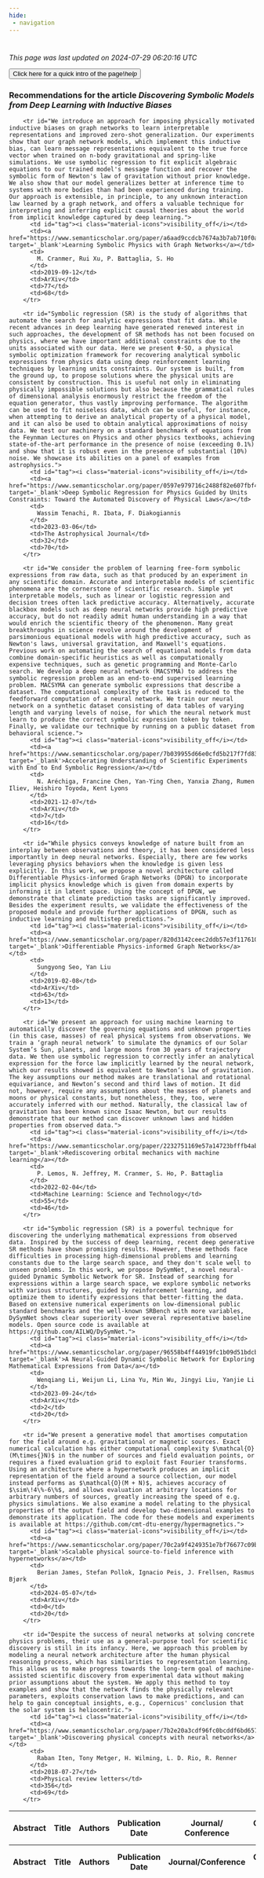 ```yaml
---
hide:
 - navigation
---
```

<!DOCTYPE html>
#
<html lang="en">
<head>
  <meta charset="utf-8">
</head>

<body>
  <p>
  <i class="footer">This page was last updated on 2024-07-29 06:20:16 UTC</i>
  </p>
  
  <div class="note info" onclick="startIntro()">
    <p>
      <button type="button" class="buttons">
        <div style="display: flex; align-items: center;">
        Click here for a quick intro of the page! <i class="material-icons">help</i>
        </div>
      </button>
    </p>
  </div>

  <p>
  <h3 data-intro='Recommendations for the article'>
    Recommendations for the article <i>Discovering Symbolic Models from Deep Learning with Inductive Biases</i>
  </h3>
  <table id="table1" class="display wrap" style="width:100%">
  <thead>
    <tr>
        <th data-intro='Click to view the abstract (if available)'>Abstract</th>
        <th>Title</th>
        <th>Authors</th>
        <th>Publication Date</th>
        <th>Journal/ Conference</th>
        <th>Citation count</th>
        <th data-intro='Highest h-index among the authors'>Highest h-index</th>
    </tr>
  </thead>
  <tbody>
    
        <tr id="We introduce an approach for imposing physically motivated inductive biases on graph networks to learn interpretable representations and improved zero-shot generalization. Our experiments show that our graph network models, which implement this inductive bias, can learn message representations equivalent to the true force vector when trained on n-body gravitational and spring-like simulations. We use symbolic regression to fit explicit algebraic equations to our trained model's message function and recover the symbolic form of Newton's law of gravitation without prior knowledge. We also show that our model generalizes better at inference time to systems with more bodies than had been experienced during training. Our approach is extensible, in principle, to any unknown interaction law learned by a graph network, and offers a valuable technique for interpreting and inferring explicit causal theories about the world from implicit knowledge captured by deep learning.">
          <td id="tag"><i class="material-icons">visibility_off</i></td>
          <td><a href="https://www.semanticscholar.org/paper/a6aad9ccdcb7674a3b7ab710f0a80d205834f847" target='_blank'>Learning Symbolic Physics with Graph Networks</a></td>
          <td>
            M. Cranmer, Rui Xu, P. Battaglia, S. Ho
          </td>
          <td>2019-09-12</td>
          <td>ArXiv</td>
          <td>77</td>
          <td>68</td>
        </tr>
    
        <tr id="Symbolic regression (SR) is the study of algorithms that automate the search for analytic expressions that fit data. While recent advances in deep learning have generated renewed interest in such approaches, the development of SR methods has not been focused on physics, where we have important additional constraints due to the units associated with our data. Here we present Φ-SO, a physical symbolic optimization framework for recovering analytical symbolic expressions from physics data using deep reinforcement learning techniques by learning units constraints. Our system is built, from the ground up, to propose solutions where the physical units are consistent by construction. This is useful not only in eliminating physically impossible solutions but also because the grammatical rules of dimensional analysis enormously restrict the freedom of the equation generator, thus vastly improving performance. The algorithm can be used to fit noiseless data, which can be useful, for instance, when attempting to derive an analytical property of a physical model, and it can also be used to obtain analytical approximations of noisy data. We test our machinery on a standard benchmark of equations from the Feynman Lectures on Physics and other physics textbooks, achieving state-of-the-art performance in the presence of noise (exceeding 0.1%) and show that it is robust even in the presence of substantial (10%) noise. We showcase its abilities on a panel of examples from astrophysics.">
          <td id="tag"><i class="material-icons">visibility_off</i></td>
          <td><a href="https://www.semanticscholar.org/paper/0597e979716c2488f82e607fbf4fae37d14b8a30" target='_blank'>Deep Symbolic Regression for Physics Guided by Units Constraints: Toward the Automated Discovery of Physical Laws</a></td>
          <td>
            Wassim Tenachi, R. Ibata, F. Diakogiannis
          </td>
          <td>2023-03-06</td>
          <td>The Astrophysical Journal</td>
          <td>32</td>
          <td>70</td>
        </tr>
    
        <tr id="We consider the problem of learning free-form symbolic expressions from raw data, such as that produced by an experiment in any scientific domain. Accurate and interpretable models of scientific phenomena are the cornerstone of scientific research. Simple yet interpretable models, such as linear or logistic regression and decision trees often lack predictive accuracy. Alternatively, accurate blackbox models such as deep neural networks provide high predictive accuracy, but do not readily admit human understanding in a way that would enrich the scientific theory of the phenomenon. Many great breakthroughs in science revolve around the development of parsimonious equational models with high predictive accuracy, such as Newton's laws, universal gravitation, and Maxwell's equations. Previous work on automating the search of equational models from data combine domain-specific heuristics as well as computationally expensive techniques, such as genetic programming and Monte-Carlo search. We develop a deep neural network (MACSYMA) to address the symbolic regression problem as an end-to-end supervised learning problem. MACSYMA can generate symbolic expressions that describe a dataset. The computational complexity of the task is reduced to the feedforward computation of a neural network. We train our neural network on a synthetic dataset consisting of data tables of varying length and varying levels of noise, for which the neural network must learn to produce the correct symbolic expression token by token. Finally, we validate our technique by running on a public dataset from behavioral science.">
          <td id="tag"><i class="material-icons">visibility_off</i></td>
          <td><a href="https://www.semanticscholar.org/paper/7b039955d66e0cfd5b217f7fd8338ea0cf02cc29" target='_blank'>Accelerating Understanding of Scientific Experiments with End to End Symbolic Regression</a></td>
          <td>
            N. Aréchiga, Francine Chen, Yan-Ying Chen, Yanxia Zhang, Rumen Iliev, Heishiro Toyoda, Kent Lyons
          </td>
          <td>2021-12-07</td>
          <td>ArXiv</td>
          <td>7</td>
          <td>16</td>
        </tr>
    
        <tr id="While physics conveys knowledge of nature built from an interplay between observations and theory, it has been considered less importantly in deep neural networks. Especially, there are few works leveraging physics behaviors when the knowledge is given less explicitly. In this work, we propose a novel architecture called Differentiable Physics-informed Graph Networks (DPGN) to incorporate implicit physics knowledge which is given from domain experts by informing it in latent space. Using the concept of DPGN, we demonstrate that climate prediction tasks are significantly improved. Besides the experiment results, we validate the effectiveness of the proposed module and provide further applications of DPGN, such as inductive learning and multistep predictions.">
          <td id="tag"><i class="material-icons">visibility_off</i></td>
          <td><a href="https://www.semanticscholar.org/paper/820d3142ceec2ddb57e3f117610873454d0b4540" target='_blank'>Differentiable Physics-informed Graph Networks</a></td>
          <td>
            Sungyong Seo, Yan Liu
          </td>
          <td>2019-02-08</td>
          <td>ArXiv</td>
          <td>63</td>
          <td>13</td>
        </tr>
    
        <tr id="We present an approach for using machine learning to automatically discover the governing equations and unknown properties (in this case, masses) of real physical systems from observations. We train a ‘graph neural network’ to simulate the dynamics of our Solar System’s Sun, planets, and large moons from 30 years of trajectory data. We then use symbolic regression to correctly infer an analytical expression for the force law implicitly learned by the neural network, which our results showed is equivalent to Newton’s law of gravitation. The key assumptions our method makes are translational and rotational equivariance, and Newton’s second and third laws of motion. It did not, however, require any assumptions about the masses of planets and moons or physical constants, but nonetheless, they, too, were accurately inferred with our method. Naturally, the classical law of gravitation has been known since Isaac Newton, but our results demonstrate that our method can discover unknown laws and hidden properties from observed data.">
          <td id="tag"><i class="material-icons">visibility_off</i></td>
          <td><a href="https://www.semanticscholar.org/paper/2232751169e57a14723bfffb4ab26aa0e0e3839a" target='_blank'>Rediscovering orbital mechanics with machine learning</a></td>
          <td>
            P. Lemos, N. Jeffrey, M. Cranmer, S. Ho, P. Battaglia
          </td>
          <td>2022-02-04</td>
          <td>Machine Learning: Science and Technology</td>
          <td>55</td>
          <td>46</td>
        </tr>
    
        <tr id="Symbolic regression (SR) is a powerful technique for discovering the underlying mathematical expressions from observed data. Inspired by the success of deep learning, recent deep generative SR methods have shown promising results. However, these methods face difficulties in processing high-dimensional problems and learning constants due to the large search space, and they don't scale well to unseen problems. In this work, we propose DySymNet, a novel neural-guided Dynamic Symbolic Network for SR. Instead of searching for expressions within a large search space, we explore symbolic networks with various structures, guided by reinforcement learning, and optimize them to identify expressions that better-fitting the data. Based on extensive numerical experiments on low-dimensional public standard benchmarks and the well-known SRBench with more variables, DySymNet shows clear superiority over several representative baseline models. Open source code is available at https://github.com/AILWQ/DySymNet.">
          <td id="tag"><i class="material-icons">visibility_off</i></td>
          <td><a href="https://www.semanticscholar.org/paper/96558b4ff44919fc1b09d51bdcb9f469f0c768ad" target='_blank'>A Neural-Guided Dynamic Symbolic Network for Exploring Mathematical Expressions from Data</a></td>
          <td>
            Wenqiang Li, Weijun Li, Lina Yu, Min Wu, Jingyi Liu, Yanjie Li
          </td>
          <td>2023-09-24</td>
          <td>ArXiv</td>
          <td>2</td>
          <td>20</td>
        </tr>
    
        <tr id="We present a generative model that amortises computation for the field around e.g. gravitational or magnetic sources. Exact numerical calculation has either computational complexity $\mathcal{O}(M\times{}N)$ in the number of sources and field evaluation points, or requires a fixed evaluation grid to exploit fast Fourier transforms. Using an architecture where a hypernetwork produces an implicit representation of the field around a source collection, our model instead performs as $\mathcal{O}(M + N)$, achieves accuracy of $\sim\!4\%-6\%$, and allows evaluation at arbitrary locations for arbitrary numbers of sources, greatly increasing the speed of e.g. physics simulations. We also examine a model relating to the physical properties of the output field and develop two-dimensional examples to demonstrate its application. The code for these models and experiments is available at https://github.com/cmt-dtu-energy/hypermagnetics.">
          <td id="tag"><i class="material-icons">visibility_off</i></td>
          <td><a href="https://www.semanticscholar.org/paper/70c2a9f4249351e7bf76677c09b508db82644b76" target='_blank'>Scalable physical source-to-field inference with hypernetworks</a></td>
          <td>
            Berian James, Stefan Pollok, Ignacio Peis, J. Frellsen, Rasmus Bjørk
          </td>
          <td>2024-05-07</td>
          <td>ArXiv</td>
          <td>0</td>
          <td>20</td>
        </tr>
    
        <tr id="Despite the success of neural networks at solving concrete physics problems, their use as a general-purpose tool for scientific discovery is still in its infancy. Here, we approach this problem by modeling a neural network architecture after the human physical reasoning process, which has similarities to representation learning. This allows us to make progress towards the long-term goal of machine-assisted scientific discovery from experimental data without making prior assumptions about the system. We apply this method to toy examples and show that the network finds the physically relevant parameters, exploits conservation laws to make predictions, and can help to gain conceptual insights, e.g., Copernicus' conclusion that the solar system is heliocentric.">
          <td id="tag"><i class="material-icons">visibility_off</i></td>
          <td><a href="https://www.semanticscholar.org/paper/7b2e20a3cdf96fc0bcddf6bd6576e5d5e09f17ec" target='_blank'>Discovering physical concepts with neural networks</a></td>
          <td>
            Raban Iten, Tony Metger, H. Wilming, L. D. Rio, R. Renner
          </td>
          <td>2018-07-27</td>
          <td>Physical review letters</td>
          <td>356</td>
          <td>69</td>
        </tr>
    
  </tbody>
  <tfoot>
    <tr>
        <th>Abstract</th>
        <th>Title</th>
        <th>Authors</th>
        <th>Publication Date</th>
        <th>Journal/Conference</th>
        <th>Citation count</th>
        <th>Highest h-index</th>
    </tr>
  </tfoot>
  </table>
  </p>

</body>

<script>
var dataTableOptions = {
        initComplete: function () {
        this.api()
            .columns()
            .every(function () {
                let column = this;
 
                // Create select element
                let select = document.createElement('select');
                select.add(new Option(''));
                column.footer().replaceChildren(select);
 
                // Apply listener for user change in value
                select.addEventListener('change', function () {
                    column
                        .search(select.value, {exact: true})
                        .draw();
                });

                // keep the width of the select element same as the column
                select.style.width = '100%';
 
                // Add list of options
                column
                    .data()
                    .unique()
                    .sort()
                    .each(function (d, j) {
                        select.add(new Option(d));
                    });
            });
    },
    scrollX: false,
    scrollCollapse: true,
    paging: true,
    fixedColumns: true,
    columnDefs: [
        {"className": "dt-center", "targets": "_all"},
        // set width for both columns 0 and 1 as 25%
        { width: '5%', targets: 0 },
        { width: '25%', targets: 1 },
        { width: '20%', targets: 2 },
        { width: '10%', targets: 3 },
        { width: '20%', targets: 4 }

      ],
    pageLength: 10,
    layout: {
        topStart: {
            buttons: ['copy', 'csv', 'excel', 'pdf', 'print']
        }
    }
  }
  new DataTable('#table1', dataTableOptions);
  
  var table = $('#table1').DataTable();
  $('#table1 tbody').on('click', 'td:first-child', function () {
    var tr = $(this).closest('tr');
    var row = table.row( tr );

    var rowId = tr.attr('id');
    // alert(rowId);

    if (row.child.isShown()) {
      // This row is already open - close it.
      row.child.hide();
      tr.removeClass('shown');
      tr.find('td:first-child').html('<i class="material-icons">visibility_off</i>');
    } else {
      // Open row.
      // row.child('foo').show();
      var content = '<div class="child-row-content"><strong>Abstract:</strong> ' + rowId + '</div>';
      row.child(content).show();
      tr.addClass('shown');
      tr.find('td:first-child').html('<i class="material-icons">visibility</i>');
    }
  });
</script>
<style>
  .child-row-content {
    text-align: justify;
    text-justify: inter-word;
    word-wrap: break-word; /* Ensure long words are broken */
    white-space: normal; /* Ensure text wraps to the next line */
    max-width: 100%; /* Ensure content does not exceed the table width */
    padding: 10px; /* Optional: add some padding for better readability */
    /* font size */
    font-size: small;
  }
</style>
</html>